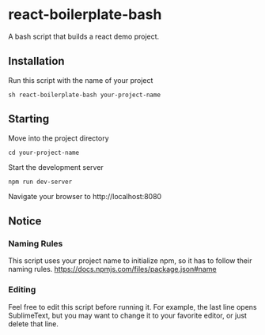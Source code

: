 # react-boilerplate-bash
A bash script that builds a react demo project.

## Installation
Run this script with the name of your project
```
sh react-boilerplate-bash your-project-name
```

## Starting
Move into the project directory
```
cd your-project-name
```
Start the development server
```
npm run dev-server
```
Navigate your browser to http://localhost:8080

## Notice

### Naming Rules
This script uses your project name to initialize npm, so it has to follow their naming rules.
https://docs.npmjs.com/files/package.json#name

### Editing
Feel free to edit this script before running it.
For example, the last line opens SublimeText, but you may want to change it to your favorite editor, or just delete that line.
